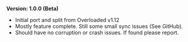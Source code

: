 **Version: 1.0.0 (Beta)**

* Initial port and split from Overloaded v1.12
* Mostly feature complete. Still some small sync issues (See GitHub).
* Should have no corruption or crash issues. If found please report.